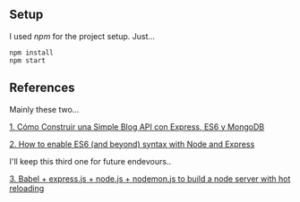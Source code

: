 ## Setup

I used _npm_ for the project setup. Just...

    npm install
    npm start

## References

Mainly these two...

[1. Cómo Construir una Simple Blog API con Express, ES6 y MongoDB](https://codebrains.io/es/como-construir-una-simple-blog-api-con-express-es6-y-mongodb/)

[2. How to enable ES6 (and beyond) syntax with Node and Express](https://www.freecodecamp.org/news/how-to-enable-es6-and-beyond-syntax-with-node-and-express-68d3e11fe1ab/)

I'll keep this third one for future endevours..

[3. Babel + express.js + node.js + nodemon.js to build a node server with hot reloading](http://sandny.com/2017/10/30/babel-express-js-node-js-nodemon-to-build-a-node-js-server-with-hot-reloading/) 